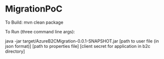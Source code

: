 # MigrationPoC

To Build:
  mvn clean package

To Run (three command line args): 

  java -jar target/AzureB2CMigration-0.0.1-SNAPSHOT.jar
    [path to user file (in json format)]
    [path to properties file]
    [client secret for application in b2c directory]

